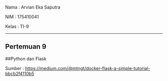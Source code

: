 Nama	: Arvian Eka Saputra

NIM		: 175410041

Kelas	: TI-9

________________________________________

## Pertemuan 9

##Python dan Flask

Sumber : https://medium.com/@mtngt/docker-flask-a-simple-tutorial-bbcb2f4110b5